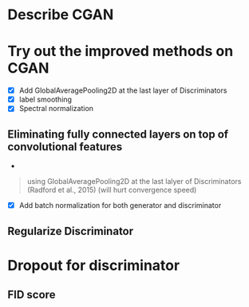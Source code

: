 # Describe CGAN
# Try out the improved methods on CGAN 



- [x] Add GlobalAveragePooling2D at the last layer of Discriminators
- [x] label smoothing
- [x] Spectral normalization    

## Eliminating fully connected layers on top of convolutional features
- 



> using GlobalAveragePooling2D at the last lalyer of Discriminators (Radford et al., 2015) (will hurt convergence speed)
- [x] Add batch normalization for both generator and discriminator
## Regularize Discriminator
# Dropout for discriminator 




## FID score